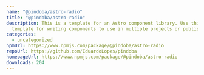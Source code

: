```yaml
---
name: "@pindoba/astro-radio"
title: "@pindoba/astro-radio"
description: This is a template for an Astro component library. Use this
  template for writing components to use in multiple projects or publish to NPM.
categories:
  - uncategorized
npmUrl: https://www.npmjs.com/package/@pindoba/astro-radio
repoUrl: https://github.com/EduardoLopes/pindoba
homepageUrl: https://www.npmjs.com/package/@pindoba/astro-radio
downloads: 204
---
```

